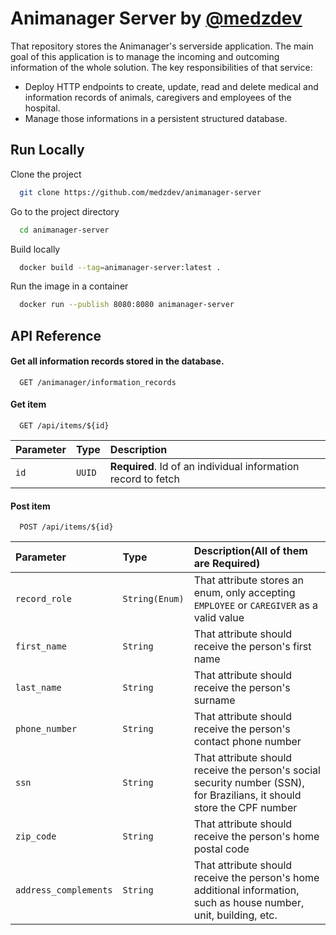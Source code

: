 
# Animanager Server by [@medzdev](https://www.github.com/medzdev)

That repository stores the Animanager's serverside application. The main goal of this application is to manage the incoming and outcoming information of the whole solution.
The key responsibilities of that service:

- Deploy HTTP endpoints to create, update, read and delete medical and information records of animals, caregivers and employees of the hospital.
- Manage those informations in a persistent structured database.



## Run Locally

Clone the project

```bash
  git clone https://github.com/medzdev/animanager-server
```

Go to the project directory

```bash
  cd animanager-server
```

Build locally

```bash
  docker build --tag=animanager-server:latest .
```

Run the image in a container

```bash
  docker run --publish 8080:8080 animanager-server
```


## API Reference

#### Get all information records stored in the database.

```http
  GET /animanager/information_records
```

#### Get item

```http
  GET /api/items/${id}
```

| Parameter | Type     | Description                       |
| :-------- | :------- | :-------------------------------- |
| `id`      | `UUID` | **Required**. Id of an individual information record to fetch |


#### Post item

```http
  POST /api/items/${id}
```

| Parameter | Type     | Description(All of them are Required)                   |
| :-------- | :------- | :-------------------------------- |
| `record_role`| `String(Enum)` | That attribute stores an enum, only accepting `EMPLOYEE` or `CAREGIVER` as a valid value |
| `first_name`| `String` | That attribute should receive the person's first name  |
| `last_name`| `String` | That attribute should receive the person's surname  |
| `phone_number`| `String` | That attribute should receive the person's contact phone number |
| `ssn`| `String` | That attribute should receive the person's social security number  (SSN), for Brazilians, it should store the CPF number  |
| `zip_code`| `String` | That attribute should receive the person's home postal code  |
| `address_complements`| `String` | That attribute should receive the person's home additional information, such as house number, unit, building, etc.  |
